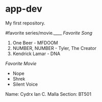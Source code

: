 # app-dev
My first repository.

#favorite series/movie.____
*Favorite Song*
1. One Beer - MFDOOM
2. NUMBER, NUMBER - Tyler, The Creator 
3. Kendrick Lamar - DNA

*Favorite Movie*
- Nope
- Shrek
- Silent Voice

Name: Cydrx Ian C. Malla
Section: BT501
